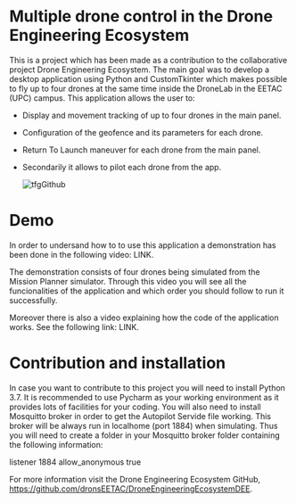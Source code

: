 **<h1>Multiple drone control in the Drone Engineering Ecosystem</h1>**

This is a project which has been made as a contribution to the collaborative project Drone Engineering Ecosystem. The main goal was to develop a desktop application using Python and CustomTkinter which makes possible to fly up to four drones at the same time inside the DroneLab in the EETAC (UPC) campus. This application allows the user to:
  - Display and movement tracking of up to four drones in the main panel.
  - Configuration of the geofence and its parameters for each drone.
  - Return To Launch maneuver for each drone from the main panel.
  - Secondarily it allows to pilot each drone from the app.

    ![tfgGithub](https://github.com/adolfosanmartin/adolfosanmartin-Multiple-Drone-Control-DEE/assets/159135459/ae946a58-3359-465f-88e9-b2ae0643d1c3)
    

**<h1>Demo</h1>**

In order to undersand how to to use this application a demonstration has been done in the following video: LINK.

The demonstration consists of four drones being simulated from the Mission Planner simulator. Through this video you will see all the funcionalities of the application and which order you should follow to run it successfully.

Moreover there is also a video explaining how the code of the application works. See the following link: LINK. 


**<h1>Contribution and installation</h1>**

In case you want to contribute to this project you will need to install Python 3.7. It is recommended to use Pycharm as your working environment as it provides lots of facilities for your coding. You will also need to install Mosquitto broker in order to get the Autopilot Servide file working. This broker will be always run in localhome (port 1884) when simulating. Thus you will need to create a folder in your Mosquitto broker folder containing the following information:

listener 1884
allow_anonymous true

For more information visit the Drone Engineering Ecosystem GitHub, https://github.com/dronsEETAC/DroneEngineeringEcosystemDEE.
    
